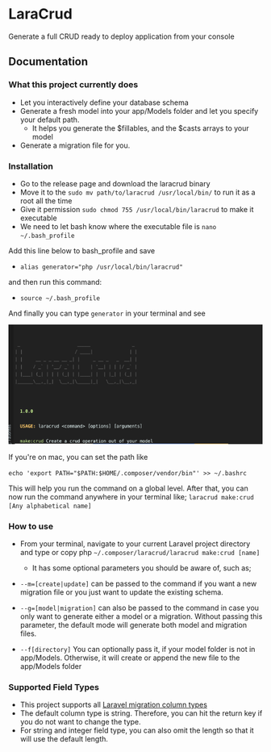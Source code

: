 # LaraCrud
Generate a full CRUD ready to deploy application from your console
## Documentation

### What this project currently does
- Let you interactively define your database schema
- Generate a fresh model into your app/Models folder and let you specify your default path.
  - It helps you generate the $fillables, and the $casts arrays to your model
- Generate a migration file for you.

### Installation
- Go to the release page and download the laracrud binary
- Move it to the `sudo mv path/to/laracrud /usr/local/bin/` to run it as a root all the time
- Give it permission `sudo chmod 755 /usr/local/bin/laracrud` to make it executable
- We need to let bash know where the executable file is `nano ~/.bash_profile`

Add this line below to bash_profile and save
- `alias generator="php /usr/local/bin/laracrud"`

and then run this command:
- `source ~/.bash_profile`

And finally you can type `generator` in your terminal and see 

![alt text](https://github.com/olotintemitope/LaraCrud/blob/master/laracrud.png  "Laracrud console")

If you're on mac, you can set the path like

```echo 'export PATH="$PATH:$HOME/.composer/vendor/bin"' >> ~/.bashrc```

This will help you run the command on a global level. After that, you can now run the command anywhere in your terminal
like; `laracrud make:crud [Any alphabetical name]`


### How to use
- From your terminal, navigate to your current Laravel project directory and type or copy php `~/.composer/laracrud/laracrud make:crud [name]`
  - It has some optional parameters you should be aware of, such as;

- `--m=[create|update]` can be passed to the command if you want a new migration file or you just
want to update the existing schema.
- `--g=[model|migration]` can also be passed to the command in case you only want to generate either
a model or a migration. Without passing this parameter, the default mode will generate
both model and migration files.

- `--f[directory]` You can optionally pass it, if your model folder is not in app/Models. Otherwise, it will create or append 
the new file to the app/Models folder

### Supported Field Types
- This project supports all [Laravel migration column types](https://laravel.com/docs/5.5/migrations#creating-columns)
- The default column type is string. Therefore, you can hit the return key if you do not want to
change the type.
- For string and integer field type, you can also omit the length so that it will use the default
length.
